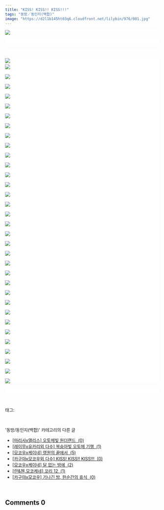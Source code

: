 ```yaml
---
title: "KISS! KISS!! KISS!!!"
tags: "동방／동인지(백합)"
image: "https://d2l1b145ht03q6.cloudfront.net/lilybin/976/001.jpg"
---
```

<div class="article">
<div class="area_view">
<p style="text-align: justify; background: white"><img src="{{ site.imgserver1 }}/lilybin/976/001.jpg"/><span style="color:#557a74; font-family:돋움; font-size:10pt">
</span></p><p style="text-align: justify; background: white"> 
 </p><p style="text-align: justify; background: white"> 
 </p><p style="text-align: justify; background: white"><img src="{{ site.imgserver1 }}/lilybin/976/002.jpg"/><span style="color:#557a74; font-family:돋움; font-size:10pt"><br/><img src="{{ site.imgserver1 }}/lilybin/976/003.jpg"/><br/><br/><img src="{{ site.imgserver1 }}/lilybin/976/004.jpg"/><br/><br/><img src="{{ site.imgserver1 }}/lilybin/976/005.jpg"/><br/><br/><img src="{{ site.imgserver1 }}/lilybin/976/006.jpg"/><br/><br/><img src="{{ site.imgserver1 }}/lilybin/976/007.jpg"/><br/><br/><img src="{{ site.imgserver1 }}/lilybin/976/008.jpg"/><br/><br/><img src="{{ site.imgserver1 }}/lilybin/976/009.jpg"/><br/><br/><img src="{{ site.imgserver1 }}/lilybin/976/010.jpg"/><br/><br/><img src="{{ site.imgserver1 }}/lilybin/976/011.jpg"/><br/><br/><img src="{{ site.imgserver1 }}/lilybin/976/012.jpg"/><br/><br/><img src="{{ site.imgserver1 }}/lilybin/976/013.jpg"/><br/><br/><img src="{{ site.imgserver1 }}/lilybin/976/014.jpg"/><br/><br/><img src="{{ site.imgserver1 }}/lilybin/976/015.jpg"/><br/><br/><img src="{{ site.imgserver1 }}/lilybin/976/016.jpg"/><br/><br/><img src="{{ site.imgserver1 }}/lilybin/976/017.jpg"/><br/><br/><img src="{{ site.imgserver1 }}/lilybin/976/018.jpg"/><br/><br/><img src="{{ site.imgserver1 }}/lilybin/976/019.jpg"/><br/><br/><img src="{{ site.imgserver1 }}/lilybin/976/020.jpg"/><br/><br/><img src="{{ site.imgserver1 }}/lilybin/976/021.jpg"/><br/><br/><img src="{{ site.imgserver1 }}/lilybin/976/022.jpg"/><br/><br/><img src="{{ site.imgserver1 }}/lilybin/976/023.jpg"/><br/><br/><img src="{{ site.imgserver1 }}/lilybin/976/024.jpg"/><br/><br/><img src="{{ site.imgserver1 }}/lilybin/976/025.jpg"/><br/><br/><img src="{{ site.imgserver1 }}/lilybin/976/026.jpg"/><br/><br/><img src="{{ site.imgserver1 }}/lilybin/976/027.jpg"/><br/><br/><img src="{{ site.imgserver1 }}/lilybin/976/028.jpg"/><br/><br/><img src="{{ site.imgserver1 }}/lilybin/976/029.jpg"/><br/><br/><img src="{{ site.imgserver1 }}/lilybin/976/030.jpg"/><br/><br/><img src="{{ site.imgserver1 }}/lilybin/976/031.jpg"/><br/><br/><img src="{{ site.imgserver1 }}/lilybin/976/032.jpg"/><br/><br/><img src="{{ site.imgserver1 }}/lilybin/976/033.jpg"/><br/><br/><img src="{{ site.imgserver1 }}/lilybin/976/034.jpg"/><br/><br/><img src="{{ site.imgserver1 }}/lilybin/976/035.jpg"/>
</span></p><p style="text-align: justify; background: white"><span style="color:#557a74; font-family:돋움; font-size:10pt">
</span> </p>
</div></div><br/>
<div class="tagTrail">
<p>태그: </p>
<ul>
</ul>
</div><br/>
<div class="another">
<p>'동방/동인지(백합)' 카테고리의 다른 글</p>
<ul>
<li><a href="/lilybin_979">
[마리사x앨리스] 오토메빛 원더랜드  (0)
</a></li>
<li><a href="/lilybin_978">
[레이무x유카리외 다수] 복숭아빛 오토메 기행  (1)
</a></li>
<li><a href="/lilybin_977">
[모코우x케이네] 영원의 끝에서  (5)
</a></li>
<li><a href="/lilybin_976">
[카구야x모코우외 다수] KISS! KISS!! KISS!!!  (0)
</a></li>
<li><a href="/lilybin_975">
[모코우x케이네] 달 없는 밤에  (2)
</a></li>
<li><a href="/lilybin_974">
[란&amp;첸,모코케네] 꼬리 12  (1)
</a></li>
<li><a href="/lilybin_973">
[카구야x모코우] 기나긴 밤, 한순간의 휴식  (0)
</a></li>
</ul>
</div><br/>
<div class="comment">
<h2 class="bold">Comments <span id="commentCount976">0</span></h2>
<div style="clear:both;">
<div id="entry976Comment" style="display:block">
</div>
</div>
</div><br/>
<br/>
<p id="refer"></p>
<br/>

